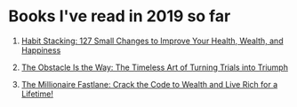 # Books I've read in 2019 so far

1. [Habit Stacking: 127 Small Changes to Improve Your Health, Wealth, and Happiness](https://amzn.to/2GHlZIW)

2. [The Obstacle Is the Way: The Timeless Art of Turning Trials into Triumph](https://amzn.to/2SPRNlw)

3. [The Millionaire Fastlane: Crack the Code to Wealth and Live Rich for a Lifetime!](https://amzn.to/2TUKlTC)
